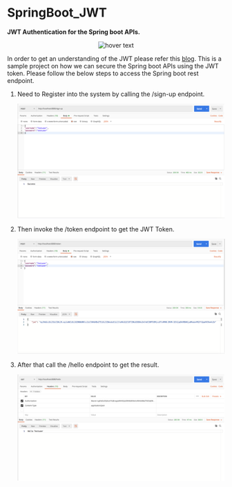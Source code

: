 # SpringBoot_JWT

<b>JWT Authentication for the Spring boot APIs.</b>


<p align="center">
<img src="https://miro.medium.com/max/502/1*Vc4AQeMNmlr6ZHiLvMPH9w.png" width="350" title="hover text">
</p>

In order to get an understanding of the JWT please refer this <a href="https://medium.com/@senthuranmanoharan/understanding-jwt-9b804e686bd7">blog</a>. This is a sample project on how we can
secure the Spring boot APIs using the JWT token. Please follow the below steps to access the Spring boot rest endpoint.

1. Need to Register into the system by calling the /sign-up endpoint.
   <p align="center">
   <img src="src/main/resources/static/Image1.png" >
   </p>

2. Then invoke the /token endpoint to get the JWT Token.
   <p align="center">
   <img src="src/main/resources/static/Image2.png" >
   </p>


3. After that call the /hello endpoint to get the result.
   <p align="center">
   <img src="src/main/resources/static/Image3.png" >
   </p>
